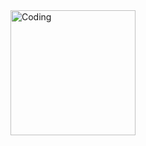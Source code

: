 <img align="right" alt="Coding" width="200" src="https://github.com/kamildegerliyurt/CheckBoxTesting/assets/139812195/473986dc-5c26-4b53-897b-2fa953885932">


